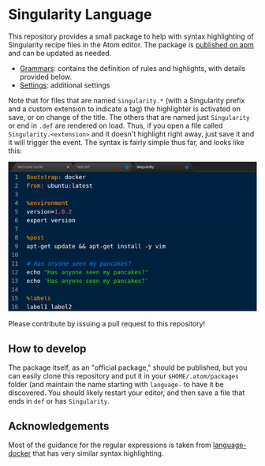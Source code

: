 # Singularity Language

This repository provides a small package to help with syntax highlighting of
Singularity recipe files in the Atom editor. The package is [published on apm](https://atom.io/packages/language-singularity) and can be updated as needed.

 - [Grammars](grammars): contains the definition of rules and highlights, with details provided below.
 - [Settings](settings): additional settings 

Note that for files that are named `Singularity.*` (with a Singularity prefix and a custom
extension to indicate a tag) the highlighter is activated on save, or on change
of the title. The others that are named just `Singularity` or end in `.def` are
rendered on load. Thus, if you open a file called `Singularity.<extension>` and
it doesn't highlight right away, just save it and it will trigger the event.
The syntax is fairly simple thus far, and looks like this:

![img/example-singularity.png](img/example-singularity.png)

Please contribute by issuing a pull request to this repository!

## How to develop
The package itself, as an "official package," should be published, but you
can easily clone this repository and put it in your `$HOME/.atom/packages` folder
(and maintain the name starting with `language-` to have it be discovered. You
should likely restart your editor, and then save a file that ends in `def` or has
`Singularity`.


## Acknowledgements
Most of the guidance for the regular expressions is taken from [language-docker](https://github.com/jagregory/language-docker) that has very similar syntax highlighting.
